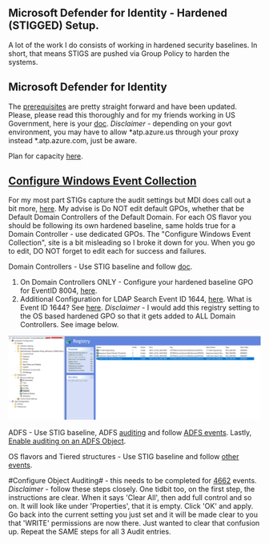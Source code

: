 ## Microsoft Defender for Identity - Hardened (STIGGED) Setup. ##

A lot of the work I do consists of working in hardened security baselines. In short, that means STIGS are pushed via Group Policy to harden the systems.

## Microsoft Defender for Identity ##

The [prerequisites](https://docs.microsoft.com/en-us/defender-for-identity/prerequisites) are pretty straight forward and have been updated. Please, please read this thoroughly and for my friends working in US Government, here is your [doc](https://docs.microsoft.com/en-us/defender-for-identity/us-govt-gcc-high). *Disclaimer* - depending on your govt environment, you may have to allow *atp.azure.us through your proxy instead *.atp.azure.com, just be aware. 

Plan for capacity [here](https://docs.microsoft.com/en-us/defender-for-identity/capacity-planning).


## [Configure Windows Event Collection](https://docs.microsoft.com/en-us/defender-for-identity/configure-windows-event-collection) ##

For my most part STIGs capture the audit settings but MDI does call out a bit more, [here](https://docs.microsoft.com/en-us/defender-for-identity/configure-windows-event-collection). My advise is Do NOT edit default GPOs, whether that be Default Domain Controllers of the Default Domain. For each OS flavor you should be following its own hardened baseline, same holds true for a Domain Controller - use dedicated GPOs.  The "Configure Windows Event Collection", site is a bit misleading so I broke it down for you. When you go to edit, DO NOT forget to edit each for success and failures.

Domain Controllers - Use STIG baseline and follow [doc](https://docs.microsoft.com/en-us/defender-for-identity/configure-windows-event-collection#configure-audit-policies).
1. On Domain Controllers ONLY - Configure your hardened baseline GPO for EventID 8004, [here](https://docs.microsoft.com/en-us/defender-for-identity/configure-windows-event-collection#event-id-8004).
2. Additional Configuration for LDAP Search Event ID 1644, [here](https://docs.microsoft.com/en-us/defender-for-identity/configure-windows-event-collection#event-id-8004). What is Event ID 1644? See [here](https://github.com/Cyberlorians/uploadedimages/blob/main/eventid1644.png). *Disclaimer* - I would add this registry setting to the OS based hardened GPO so that it gets added to ALL Domain Controllers. See image below.

![](https://github.com/Cyberlorians/uploadedimages/blob/main/eventid1644.png)

ADFS - Use STIG baseline, ADFS [auditing](https://docs.microsoft.com/en-us/windows-server/identity/ad-fs/troubleshooting/ad-fs-tshoot-logging) and follow [ADFS events](https://docs.microsoft.com/en-us/defender-for-identity/configure-windows-event-collection#for-active-directory-federation-services-ad-fs-events). Lastly, [Enable auditing on an ADFS Object](https://docs.microsoft.com/en-us/defender-for-identity/configure-windows-event-collection#enable-auditing-on-an-adfs-object).

OS flavors and Tiered structures - Use STIG baseline and follow [other events](https://docs.microsoft.com/en-us/defender-for-identity/configure-windows-event-collection#for-other-events).

#Configure Object Auditing# - this needs to be completed for [4662](https://docs.microsoft.com/en-us/defender-for-identity/configure-windows-event-collection#configure-object-auditing) events. *Disclaimer* - follow these steps closely. One tidbit too, on the first step, the instructions are clear. When it says 'Clear All', then add full control and so on. It will look like under 'Properties', that it is empty. Click 'OK' and apply. Go back into the current setting you just set and it will be made clear to you that 'WRITE' permissions are now there. Just wanted to clear that confusion up. Repeat the SAME steps for all 3 Audit entries.